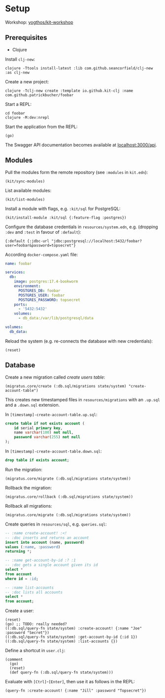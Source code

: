 # Setup

Workshop: [yogthos/kit-workshop](https://github.com/yogthos/kit-workshop)

## Prerequisites

- Clojure

Install `clj-new`:

    clojure -Ttools install-latest :lib com.github.seancorfield/clj-new :as clj-new

Create a new project:

    clojure -Tclj-new create :template io.github.kit-clj :name com.github.patrickbucher/foobar

Start a REPL:

    cd foobar
    clojure -M:dev:nrepl

Start the application from the REPL:

    (go)

The Swagger API documentation becomes available at [localhost:3000/api](http://localhost:3000/api).

## Modules

Pull the modules form the remote repository (see `:modules` in `kit.edn`):

    (kit/sync-modules)

List available modules:

    (kit/list-modules)

Install a module with flags, e.g. `:kit/sql` for PostgreSQL:

    (kit/install-module :kit/sql {:feature-flag :postgres})

Configure the database credentials in `resources/system.edn`,
e.g. (dropping `:dev` and `:test` in favour of `:default`):

    {:default {:jdbc-url "jdbc:postgresql://localhost:5432/foobar?user=foobar&password=topsecret"}

According `docker-compose.yaml` file:

```yaml
name: foobar

services:
  db:
    image: postgres:17.4-bookworm
    environment:
      POSTGRES_DB: foobar
      POSTGRES_USER: foobar
      POSTGRES_PASSWORD: topsecret
    ports:
      - '5432:5432'
    volumes:
      - db_data:/var/lib/postgresql/data

volumes:
  db_data:
```

Reload the system (e.g. re-connects the database with new credentials):

    (reset)

## Database

Create a new migration called _create users table_:

    (migratus.core/create (:db.sql/migrations state/system) "create-account-table")

This creates new timestamped files in `resources/migrations` with an `.up.sql`
and a `.down.sql` extension.

In `[timestamp]-create-account-table.up.sql`:

```sql
create table if not exists account (
    id serial primary key,
    name varchar(100) not null,
    password varchar(255) not null
);
```

In `[timestamp]-create-account-table.down.sql`:

```sql
drop table if exists account;
```

Run the migration:

    (migratus.core/migrate (:db.sql/migrations state/system))

Rollback the migration:

    (migratus.core/rollback (:db.sql/migrations state/system))

Rollback all migrations:

    (migratus.core/migrate (:db.sql/migrations state/system))

Create queries in `resources/sql`, e.g. `queries.sql`:

```sql
-- :name create-account! :<!
-- :doc inserts and returns an account
insert into account (name, password)
values (:name, :password)
returning *;

-- :name get-account-by-id :? :1
-- :doc gets a single account given its id
select *
from account 
where id = :id;

-- :name list-accounts
-- :doc lists all accounts
select *
from account;
```

Create a user:

    (reset)
    (go) ;; TODO: really needed?
    ((:db.sql/query-fn state/system) :create-account! {:name "Joe" :password "Secret"})
    ((:db.sql/query-fn state/system) :get-account-by-id {:id 1})
    ((:db.sql/query-fn state/system) :list-accounts {})

Define a shortcut in `user.clj`:

    (comment
      (go)
      (reset)
      (def query-fn (:db.sql/query-fn state/system)))

Evaluate with `[Ctrl]`-`[Enter]`, then use it as follows in the REPL:

    (query-fn :create-account! {:name "Jill" :password "Topsecret"})

